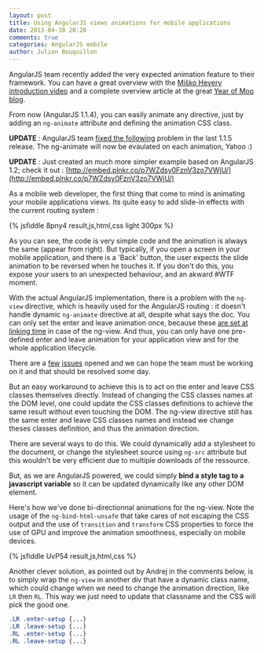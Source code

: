 ```yaml
---
layout: post
title: Using AngularJS views animations for mobile applications
date: 2013-04-30 20:20
comments: true
categories: AngularJS mobile
author: Julien Bouquillon
---
```


AngularJS team recently added the very expected animation feature to their framework. You can have a great overview with the [Miško Hevery introduction video](http://www.youtube.com/watch?v=cF_JsA9KsDM) and a complete overview article at the great [Year of Moo blog](http://www.yearofmoo.com/2013/04/animation-in-angularjs.html).

From now (AngularJS 1.1.4), you can easily animate any directive, just by adding an `ng-animate` attribute and defining the animation CSS class.

**UPDATE** : AngularJS team [fixed the following](https://github.com/angular/angular.js/commit/fd21c7502f0a25364a810c26ebeecb678e5783c5) problem in the last 1.1.5 release. The ng-animate will now be evaulated on each animation, Yahoo :)

**UPDATE** : Just created an much more simpler example based on AngularJS 1.2; check it out : [http://embed.plnkr.co/p7WZdsy0FznV3zo7VWjU/](http://embed.plnkr.co/p7WZdsy0FznV3zo7VWjU/)

As a mobile web developer, the first thing that come to mind is animating your mobile applications views. Its quite easy to add slide-in effects with the current routing system :

{% jsfiddle 8pny4 result,js,html,css light 300px %}

As you can see, the code is very simple code and the animation is always the same (appear from right). But typically, if you open a screen in your mobile application, and there is a 'Back' button, the user expects the slide animation to be reversed when he touches it. If you don't do this, you expose your users to an unexpected behaviour, and an akward #WTF moment.

With the actual AngularJS implementation, there is a problem with the `ng-view` directive, which is heavily used for the AngularJS routing : it doesn't handle dynamic `ng-animate` directive at all, despite what says the doc. You can only set the enter and leave animation once, because these [are set at linking time](https://github.com/angular/angular.js/blob/400f9360bb2f7553c5bd3b1f256a5f3db175b7bc/src/ng/directive/ngView.js#L173) in case of the ng-view. And thus, you can only have one pre-defined enter and leave animation for your application view and for the whole application lifecycle.

There are a [few](https://github.com/angular/angular.js/issues/2480) [issues](https://github.com/angular/angular.js/issues/2464) opened and we can hope the team must be working on it and that should be resolved some day.

But an easy workaround to achieve this is to act on the enter and leave CSS classes themselves directly. Instead of changing the CSS classes names at the DOM level, one could update the CSS classes definitions to achieve the same result without even touching the DOM. The ng-view directive still has the same enter and leave CSS classes names and instead we change theses classes definition, and thus the animation direction.

There are several ways to do this. We could dynamically add a stylesheet to the document, or change the stylesheet source using `ng-src` attribute but this wouldn't be very efficient due to multiple downloads of the ressource. 

But, as we are AngularJS powered, we could simply **bind a style tag to a javascript variable** so it can be updated dynamically like any other DOM element.

Here's how we've done bi-directionnal animations for the ng-view. Note the usage of the `ng-bind-html-unsafe` that take cares of not escaping the CSS output and the use of `transition` and `transform` CSS properties to force the use of GPU and improve the animation smoothness, especially on mobile devices.

{% jsfiddle UvP54 result,js,html,css %}

Another clever solution, as pointed out by Andrej in the comments below, is to simply wrap the `ng-view` in another div that have a dynamic class name, which could change when we need to change the animation direction, like `LR` then `RL`. This way we just need to update that classname and the CSS will pick the good one.

```css
.LR .enter-setup {...}
.LR .leave-setup {...}
.RL .enter-setup {...}
.RL .leave-setup {...}
```
